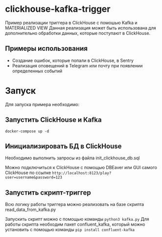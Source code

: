 # clickhouse-kafka-trigger
Пример реализации триггера в ClickHouse с помошью Kafka и MATERIALIZED VIEW
Данная реализация может быть использована для дополнительно обработки данных, которые поступают в ClickHouse.

## Примеры использования
- Создание ошибок, которые попали в ClickHouse, в Sentry
- Реализация оповещений в Telegram или почту при появлении определенных событий

# Запуск
Для запуска примера необходимо:

## Запустить ClickHouse и Kafka
`docker-compose up -d`

## Инициализировать БД в ClickHouse
Необходимо выполнить запросы из файла init_clickhouse_db.sql

Можно подключиться к ClickHouse с помощью DBEaver или GUI самого ClickHouse по ссылке
`http://localhost:8123/play?user=username&password=123`

## Запустить скрипт-триггер
Всю логику работы триггера можно реализовать на базе скрипта read_data_from_kafka.py

Запускить скрипт можно с помощью команды
`python3 kafka.py`
Для работы скрипта необходим пакет confluent_kafka, который можно установить с помощью команды
`pip install confluent-kafka`

